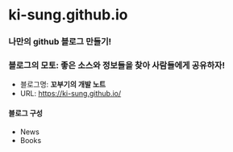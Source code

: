# ki-sung.github.io
### 나만의 github 블로그 만들기! 
### 블로그의 모토: 좋은 소스와 정보들을 찾아 사람들에게 공유하자!
- 블로그명: **꼬부기의 개발 노트**
- URL: https://ki-sung.github.io/
#### 블로그 구성
- News
- Books
